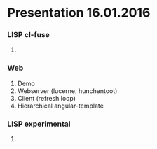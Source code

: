 # Presentation 16.01.2016

### LISP cl-fuse
1. 

### Web
1. Demo
2. Webserver (lucerne, hunchentoot)
3. Client (refresh loop)
4. Hierarchical angular-template

### LISP experimental
1. 
